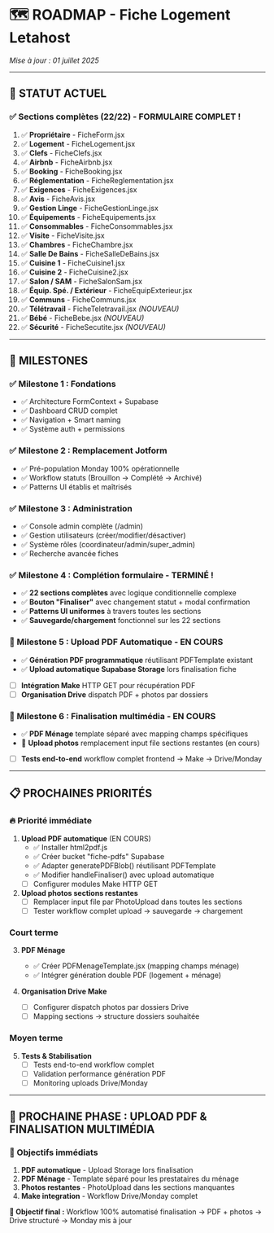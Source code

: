 # 🗺️ ROADMAP - Fiche Logement Letahost
*Mise à jour : 01 juillet 2025*

---

## 🎯 **STATUT ACTUEL**

### **✅ Sections complètes** (22/22) - **FORMULAIRE COMPLET !**
1. ✅ **Propriétaire** - FicheForm.jsx
2. ✅ **Logement** - FicheLogement.jsx  
3. ✅ **Clefs** - FicheClefs.jsx
4. ✅ **Airbnb** - FicheAirbnb.jsx
5. ✅ **Booking** - FicheBooking.jsx
6. ✅ **Réglementation** - FicheReglementation.jsx
7. ✅ **Exigences** - FicheExigences.jsx
8. ✅ **Avis** - FicheAvis.jsx
9. ✅ **Gestion Linge** - FicheGestionLinge.jsx
10. ✅ **Équipements** - FicheEquipements.jsx
11. ✅ **Consommables** - FicheConsommables.jsx
12. ✅ **Visite** - FicheVisite.jsx
13. ✅ **Chambres** - FicheChambre.jsx
14. ✅ **Salle De Bains** - FicheSalleDeBains.jsx
15. ✅ **Cuisine 1** - FicheCuisine1.jsx
16. ✅ **Cuisine 2** - FicheCuisine2.jsx
17. ✅ **Salon / SAM** - FicheSalonSam.jsx
18. ✅ **Équip. Spé. / Extérieur** - FicheEquipExterieur.jsx
19. ✅ **Communs** - FicheCommuns.jsx
20. ✅ **Télétravail** - FicheTeletravail.jsx *(NOUVEAU)*
21. ✅ **Bébé** - FicheBebe.jsx *(NOUVEAU)*
22. ✅ **Sécurité** - FicheSecutite.jsx *(NOUVEAU)*

---

## 🏁 **MILESTONES**

### **✅ Milestone 1 : Fondations** 
- ✅ Architecture FormContext + Supabase
- ✅ Dashboard CRUD complet
- ✅ Navigation + Smart naming
- ✅ Système auth + permissions

### **✅ Milestone 2 : Remplacement Jotform**
- ✅ Pré-population Monday 100% opérationnelle
- ✅ Workflow statuts (Brouillon → Complété → Archivé)
- ✅ Patterns UI établis et maîtrisés

### **✅ Milestone 3 : Administration** 
- ✅ Console admin complète (/admin)
- ✅ Gestion utilisateurs (créer/modifier/désactiver)
- ✅ Système rôles (coordinateur/admin/super_admin)
- ✅ Recherche avancée fiches

### **✅ Milestone 4 : Complétion formulaire** - **TERMINÉ !**
- ✅ **22 sections complètes** avec logique conditionnelle complexe
- ✅ **Bouton "Finaliser"** avec changement statut + modal confirmation
- ✅ **Patterns UI uniformes** à travers toutes les sections
- ✅ **Sauvegarde/chargement** fonctionnel sur les 22 sections

### **🔄 Milestone 5 : Upload PDF Automatique** - **EN COURS**
- ✅ **Génération PDF programmatique** réutilisant PDFTemplate existant
- ✅ **Upload automatique Supabase Storage** lors finalisation fiche  
- [ ] **Intégration Make** HTTP GET pour récupération PDF
- [ ] **Organisation Drive** dispatch PDF + photos par dossiers

### **🔄 Milestone 6 : Finalisation multimédia** - **EN COURS**
- ✅ **PDF Ménage** template séparé avec mapping champs spécifiques
- 🔄 **Upload photos** remplacement input file sections restantes (en cours)
- [ ] **Tests end-to-end** workflow complet frontend → Make → Drive/Monday

---

## 📋 **PROCHAINES PRIORITÉS**

### **🔥 Priorité immédiate**
1. **Upload PDF automatique** (EN COURS)
   - ✅ Installer html2pdf.js
   - ✅ Créer bucket "fiche-pdfs" Supabase
   - ✅ Adapter generatePDFBlob() réutilisant PDFTemplate
   - ✅ Modifier handleFinaliser() avec upload automatique
   - [ ] Configurer modules Make HTTP GET

2. **Upload photos sections restantes** 
   - [ ] Remplacer input file par PhotoUpload dans toutes les sections
   - [ ] Tester workflow complet upload → sauvegarde → chargement

### **Court terme**
3. **PDF Ménage** 
   - ✅ Créer PDFMenageTemplate.jsx (mapping champs ménage)
   - ✅ Intégrer génération double PDF (logement + ménage)

4. **Organisation Drive Make**
   - [ ] Configurer dispatch photos par dossiers Drive
   - [ ] Mapping sections → structure dossiers souhaitée

### **Moyen terme**
5. **Tests & Stabilisation**
   - [ ] Tests end-to-end workflow complet
   - [ ] Validation performance génération PDF
   - [ ] Monitoring uploads Drive/Monday

---

## 🔄 **PROCHAINE PHASE : UPLOAD PDF & FINALISATION MULTIMÉDIA**

### **🎯 Objectifs immédiats**
1. **PDF automatique** - Upload Storage lors finalisation  
2. **PDF Ménage** - Template séparé pour les prestataires du ménage
3. **Photos restantes** - PhotoUpload dans les sections manquantes
4. **Make integration** - Workflow Drive/Monday complet

**🎯 Objectif final :** Workflow 100% automatisé finalisation → PDF + photos → Drive structuré → Monday mis à jour